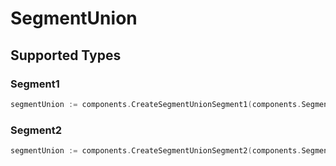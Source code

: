 # SegmentUnion


## Supported Types

### Segment1

```go
segmentUnion := components.CreateSegmentUnionSegment1(components.Segment1{/* values here */})
```

### Segment2

```go
segmentUnion := components.CreateSegmentUnionSegment2(components.Segment2{/* values here */})
```

